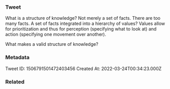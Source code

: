 ### Tweet
What is a structure of knowledge? Not merely a set of facts. There are too many facts. A set of facts integrated into a hierarchy of values? Values allow for prioritization and thus for perception (specifying what to look at) and action (specifying one movement over another).

What makes a valid structure of knowledge?

### Metadata
Tweet ID: 1506791501472403456
Created At: 2022-03-24T00:34:23.000Z

### Related

